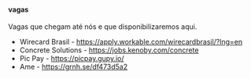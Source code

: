 #### vagas
Vagas que chegam até nós e que disponibilizaremos aqui.

* Wirecard Brasil - https://apply.workable.com/wirecardbrasil/?lng=en
* Concrete Solutions - https://jobs.kenoby.com/concrete
* Pic Pay - https://picpay.gupy.io/
* Ame - https://grnh.se/df473d5a2
